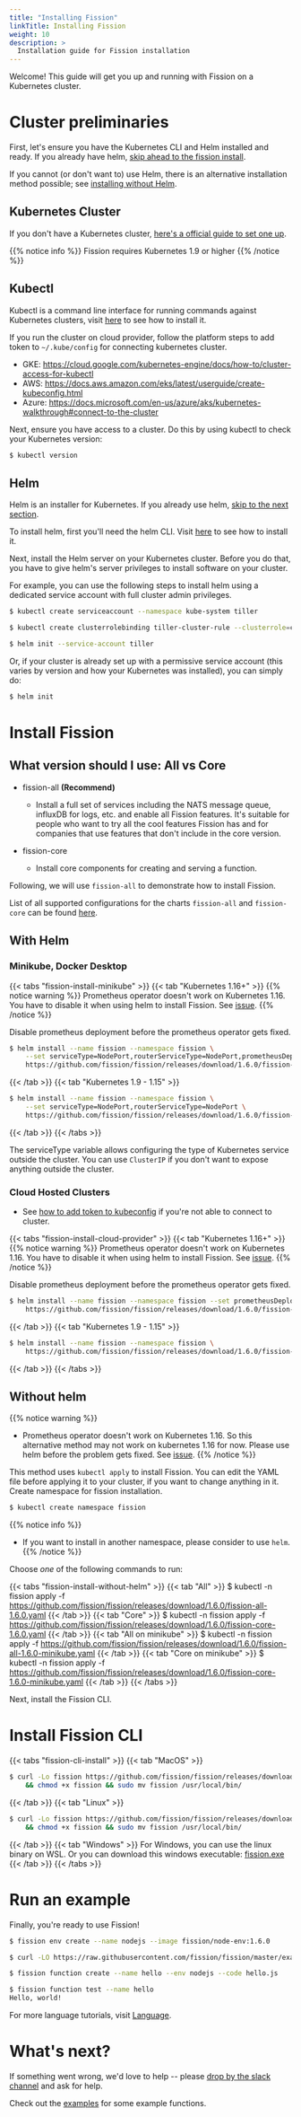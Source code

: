 ```yaml
---
title: "Installing Fission"
linkTitle: Installing Fission
weight: 10
description: >
  Installation guide for Fission installation 
---
```


Welcome! This guide will get you up and running with Fission on a
Kubernetes cluster.

# Cluster preliminaries

First, let's ensure you have the Kubernetes CLI and Helm installed and
ready.  If you already have helm, [skip ahead to the fission install](#install-fission).

If you cannot (or don't want to) use Helm, there is an alternative
installation method possible; see [installing without
Helm](#without-helm).

## Kubernetes Cluster

If you don't have a Kubernetes cluster, [here's a official guide to set one up](https://kubernetes.io/docs/setup/).

{{% notice info %}}
Fission requires Kubernetes 1.9 or higher
{{% /notice %}}

## Kubectl

Kubectl is a command line interface for running commands against Kubernetes clusters, 
visit [here](https://kubernetes.io/docs/tasks/tools/install-kubectl/) to see how to install it.

If you run the cluster on cloud provider, follow the platform steps to add token to `~/.kube/config` for connecting kubernetes cluster.

* GKE: https://cloud.google.com/kubernetes-engine/docs/how-to/cluster-access-for-kubectl
* AWS: https://docs.aws.amazon.com/eks/latest/userguide/create-kubeconfig.html
* Azure: https://docs.microsoft.com/en-us/azure/aks/kubernetes-walkthrough#connect-to-the-cluster

Next, ensure you have access to a cluster.  Do this by using kubectl to check your Kubernetes version:

```sh
$ kubectl version
```

## Helm

Helm is an installer for Kubernetes.  If you already use helm, [skip to
the next section](#install-fission).

To install helm, first you'll need the helm CLI. Visit [here](https://helm.sh/docs/using_helm/#installing-the-helm-client) 
to see how to install it.

Next, install the Helm server on your Kubernetes cluster.  Before you
do that, you have to give helm's server privileges to install software
on your cluster. 

For example, you can use the following steps to install helm using a
dedicated service account with full cluster admin privileges.

```sh
$ kubectl create serviceaccount --namespace kube-system tiller

$ kubectl create clusterrolebinding tiller-cluster-rule --clusterrole=cluster-admin --serviceaccount=kube-system:tiller

$ helm init --service-account tiller
```

Or, if your cluster is already set up with a permissive service
account (this varies by version and how your Kubernetes was
installed), you can simply do:

```sh
$ helm init
```

# Install Fission

## What version should I use: All vs Core

* fission-all **(Recommend)**
    * Install a full set of services including the NATS message queue, influxDB for logs, etc. 
    and enable all Fission features. It's suitable for people who want to try all the cool features
    Fission has and for companies that use features that don't include in the core version.

* fission-core
    * Install core components for creating and serving a function.

Following, we will use `fission-all` to demonstrate how to install Fission.

List of all supported configurations for the charts `fission-all` and `fission-core` can be found [here](https://github.com/fission/fission/tree/master/charts#configuration).

## With Helm

### Minikube, Docker Desktop

{{< tabs "fission-install-minikube" >}}
{{< tab "Kubernetes 1.16+" >}}
{{% notice warning %}}
Prometheus operator doesn't work on Kubernetes 1.16. You have to disable it when using helm to install Fission. See [issue](https://github.com/helm/charts/issues/17511).
{{% /notice %}}

Disable prometheus deployment before the prometheus operator gets fixed.

```sh
$ helm install --name fission --namespace fission \
    --set serviceType=NodePort,routerServiceType=NodePort,prometheusDeploy=false \
    https://github.com/fission/fission/releases/download/1.6.0/fission-all-1.6.0.tgz
```
{{< /tab >}}
{{< tab "Kubernetes 1.9 - 1.15" >}}
```sh
$ helm install --name fission --namespace fission \
    --set serviceType=NodePort,routerServiceType=NodePort \
    https://github.com/fission/fission/releases/download/1.6.0/fission-all-1.6.0.tgz
```
{{< /tab >}}
{{< /tabs >}}

The serviceType variable allows configuring the type of Kubernetes
service outside the cluster.  You can use `ClusterIP` if you don't
want to expose anything outside the cluster.

### Cloud Hosted Clusters

* See [how to add token to kubeconfig](#kubectl) if you're not able to connect to cluster.

{{< tabs "fission-install-cloud-provider" >}}
{{< tab "Kubernetes 1.16+" >}}
{{% notice warning %}}
Prometheus operator doesn't work on Kubernetes 1.16. You have to disable it when using helm to install Fission. See [issue](https://github.com/helm/charts/issues/17511).
{{% /notice %}}

Disable prometheus deployment before the prometheus operator gets fixed.

```sh
$ helm install --name fission --namespace fission --set prometheusDeploy=false \
    https://github.com/fission/fission/releases/download/1.6.0/fission-all-1.6.0.tgz
```
{{< /tab >}}
{{< tab "Kubernetes 1.9 - 1.15" >}}
```sh
$ helm install --name fission --namespace fission \
    https://github.com/fission/fission/releases/download/1.6.0/fission-all-1.6.0.tgz
```
{{< /tab >}}
{{< /tabs >}}

## Without helm

{{% notice warning %}}
* Prometheus operator doesn't work on Kubernetes 1.16. 
So this alternative method may not work on kubernetes 1.16 for now. 
Please use helm before the problem gets fixed. See [issue](https://github.com/helm/charts/issues/17511).
{{% /notice %}}

This method uses `kubectl apply` to install Fission.  You can edit the
YAML file before applying it to your cluster, if you want to change
anything in it. Create namespace for fission installation.

```sh
$ kubectl create namespace fission 
```
  
{{% notice info %}}
* If you want to install in another namespace, please consider to use `helm`.
{{% /notice %}}

Choose _one_ of the following commands to run:

{{< tabs "fission-install-without-helm" >}}
{{< tab "All" >}}
$ kubectl -n fission apply -f https://github.com/fission/fission/releases/download/1.6.0/fission-all-1.6.0.yaml
{{< /tab >}}
{{< tab "Core" >}}
$ kubectl -n fission apply -f https://github.com/fission/fission/releases/download/1.6.0/fission-core-1.6.0.yaml
{{< /tab >}}
{{< tab "All on minikube" >}}
$ kubectl -n fission apply -f https://github.com/fission/fission/releases/download/1.6.0/fission-all-1.6.0-minikube.yaml
{{< /tab >}}
{{< tab "Core on minikube" >}}
$ kubectl -n fission apply -f https://github.com/fission/fission/releases/download/1.6.0/fission-core-1.6.0-minikube.yaml
{{< /tab >}}
{{< /tabs >}}

Next, install the Fission CLI.

# Install Fission CLI

{{< tabs "fission-cli-install" >}}
{{< tab "MacOS" >}}
```sh
$ curl -Lo fission https://github.com/fission/fission/releases/download/1.6.0/fission-cli-osx \
    && chmod +x fission && sudo mv fission /usr/local/bin/
```
{{< /tab >}}
{{< tab "Linux" >}}
```sh
$ curl -Lo fission https://github.com/fission/fission/releases/download/1.6.0/fission-cli-linux \
    && chmod +x fission && sudo mv fission /usr/local/bin/
```
{{< /tab >}}
{{< tab "Windows" >}}
For Windows, you can use the linux binary on WSL. Or you can download
this windows executable: [fission.exe](https://github.com/fission/fission/releases/download/1.6.0/fission-cli-windows.exe)
{{< /tab >}}
{{< /tabs >}}

# Run an example

Finally, you're ready to use Fission!

```sh
$ fission env create --name nodejs --image fission/node-env:1.6.0

$ curl -LO https://raw.githubusercontent.com/fission/fission/master/examples/nodejs/hello.js

$ fission function create --name hello --env nodejs --code hello.js

$ fission function test --name hello
Hello, world!
```

For more language tutorials, visit [Language](/languages/).

# What's next?

If something went wrong, we'd love to help -- please [drop by the
slack channel](http://slack.fission.io) and ask for help.

Check out the
[examples](https://github.com/fission/fission/tree/master/examples)
for some example functions.
